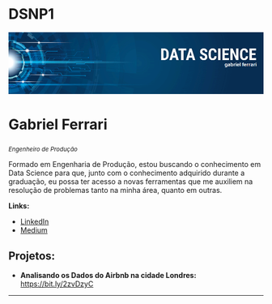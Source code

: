 # DSNP1

<p align="center">
  <img src="bds.png" >
</p>

# Gabriel Ferrari
<sub>*Engenheiro de Produção*</sub>

Formado em Engenharia de Produção, estou buscando o conhecimento em Data Science para que, junto com o conhecimento adquirido durante a graduação, eu possa ter acesso a novas ferramentas que me auxiliem na resolução de problemas tanto na minha área, quanto em outras.

**Links:**
* [LinkedIn](https://www.linkedin.com/in/ferrarigabriel07)
* [Medium](https://medium.com/@gabrielferrariveloso)


## Projetos:
* **Analisando os Dados do Airbnb na cidade Londres:** https://bit.ly/2zvDzyC
---
